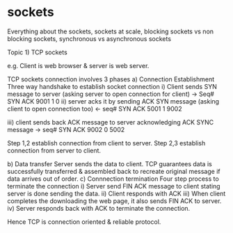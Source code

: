 # sockets
Everything about the sockets, sockets at scale, blocking sockets vs non blocking sockets, synchronous vs asynchronous sockets

Topic 1) TCP sockets

e.g. Client is web browser & server is web server.

TCP sockets connection involves 3 phases
a) Connection Establishment
  Three way handshake to establish socket connection
  i) Client sends SYN message to server (asking server to open connection for client)
                  ->
           Seq#       SYN     ACK 
           9001        1       0
  ii) server acks it by sending ACK SYN message (asking client to open connection too)
                  <-
          seq#        SYN     ACK 
          5001         1      9002
  
  iii) client sends back ACK message to server acknowledging ACK SYNC message
                  ->
          seq#        SYN   ACK
          9002        0     5002
        
   Step 1,2 establish connection from client to server. Step 2,3 establish connection from server to client.
   
b) Data transfer
  Server sends the data to client. TCP guarantees data is successfully transferred & assembled back to recreate original message if data arrives out of order.
c) Connnection termination
   Four step process to terminate the connection
   i) Server send FIN ACK message to client stating server is done sending the data.
   ii) Client responds with ACK
   iii) When client completes the downloading the web page, it also sends FIN ACK to server.
   iv) Server responds back with ACK to terminate the connection.
   
   Hence TCP is connection oriented & reliable protocol.
